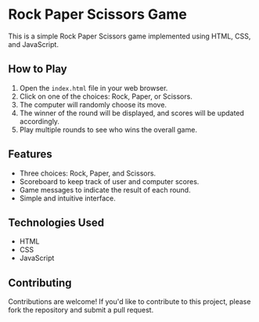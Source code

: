 # Rock Paper Scissors Game

This is a simple Rock Paper Scissors game implemented using HTML, CSS, and JavaScript.

## How to Play

1. Open the `index.html` file in your web browser.
2. Click on one of the choices: Rock, Paper, or Scissors.
3. The computer will randomly choose its move.
4. The winner of the round will be displayed, and scores will be updated accordingly.
5. Play multiple rounds to see who wins the overall game.

## Features

- Three choices: Rock, Paper, and Scissors.
- Scoreboard to keep track of user and computer scores.
- Game messages to indicate the result of each round.
- Simple and intuitive interface.

## Technologies Used

- HTML
- CSS
- JavaScript

## Contributing

Contributions are welcome! If you'd like to contribute to this project, please fork the repository and submit a pull request.
